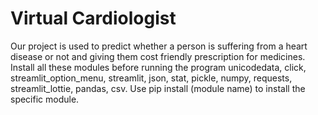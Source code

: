 # Virtual Cardiologist
Our project is used to predict whether a person is suffering from a heart disease or not and giving them cost friendly prescription for medicines. Install all these modules before running the program unicodedata, click, streamlit_option_menu, streamlit, json, stat, pickle, numpy, requests, streamlit_lottie, pandas, csv. Use pip install (module name) to install the specific module.
